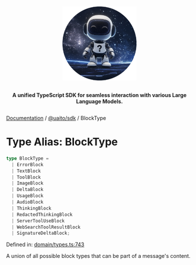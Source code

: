 <div style="display:flex; flex-direction:column; align-items:center;">
<p align="center">
  <img src="../UAITO.png" alt="UAITO Logo" width="200"/>
</p>

<p align="center">
  <strong>A unified TypeScript SDK for seamless interaction with various Large Language Models.</strong>
</p>
</div>

[Documentation](README.md) / [@uaito/sdk](@uaito.sdk.md) / BlockType

# Type Alias: BlockType

```ts
type BlockType = 
  | ErrorBlock
  | TextBlock
  | ToolBlock
  | ImageBlock
  | DeltaBlock
  | UsageBlock
  | AudioBlock
  | ThinkingBlock
  | RedactedThinkingBlock
  | ServerToolUseBlock
  | WebSearchToolResultBlock
  | SignatureDeltaBlock;
```

Defined in: [domain/types.ts:743](https://github.com/elribonazo/uaito/blob/9844c1cb1484d433e25c638276f27d2477a43047/packages/sdk/src/domain/types.ts#L743)

A union of all possible block types that can be part of a message's content.
